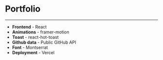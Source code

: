 # Portfolio

---

- **Frontend** - React
- **Animations** - framer-motion
- **Toast** - react-hot-toast
- **Github data** - Public GitHub API
- **Font** - Montserrat
- **Deployment** - Vercel